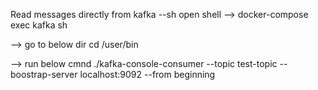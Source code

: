 Read messages directly from kafka
--sh     open shell  -->
docker-compose exec kafka sh


--> go to below dir
cd /user/bin


--> run below cmnd
./kafka-console-consumer --topic test-topic --boostrap-server localhost:9092 --from beginning

